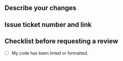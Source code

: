 ## Describe your changes

## Issue ticket number and link

## Checklist before requesting a review
- [ ] My code has been linted or formatted.
